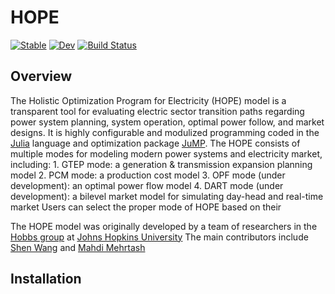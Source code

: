 # HOPE 

[![Stable](https://img.shields.io/badge/docs-stable-blue.svg)](https://SW.github.io/HOPE.jl/stable/)
[![Dev](https://img.shields.io/badge/docs-dev-blue.svg)](https://SW.github.io/HOPE.jl/dev/)
[![Build Status](https://github.com/SW/HOPE.jl/actions/workflows/CI.yml/badge.svg?branch=master)](https://github.com/SW/HOPE.jl/actions/workflows/CI.yml?query=branch%3Amaster)

## Overview
The Holistic Optimization Program for Electricity (HOPE) model is a transparent tool for evaluating electric sector transition paths regarding power system planning, system operation, optimal power follow, and market designs. It is highly configurable and modulized programming coded in the  [Julia](http://julialang.org/) language and optimization package [JuMP](http://jump.dev/). The HOPE consists of multiple modes for modeling modern power systems and electricity market, including:
          1. GTEP mode: a generation & transmission expansion planning model
          2. PCM mode: a production cost model
          3. OPF mode (under development): an optimal power flow model
          4. DART mode (under development): a bilevel market model for simulating day-head and real-time market
Users can select the proper mode of HOPE based on their 

The HOPE model was originally developed by a team of researchers in the [Hobbs group](https://hobbsgroup.johnshopkins.edu/) at [Johns Hopkins University](https://www.jhu.edu/) The main contributors include [Shen Wang](https://ceepr.mit.edu/people/wang/) and [Mahdi Mehrtash](https://github.com/MahdiMehrtash) 

## Installation
